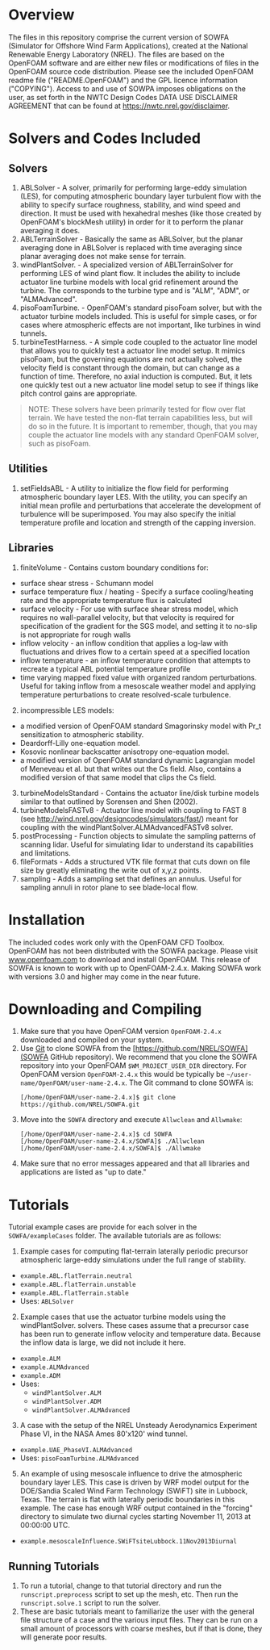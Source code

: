 # Overview
The files in this repository comprise the current version of SOWFA (Simulator for
Offshore Wind Farm Applications), created at the National Renewable Energy
Laboratory (NREL).  The files are based on the OpenFOAM software and are
either new files or modifications of files in the OpenFOAM source code
distribution. Please see the included OpenFOAM readme file
("README.OpenFOAM") and the GPL licence information ("COPYING"). Access
to and use of SOWPA imposes obligations on the user, as set forth in the
NWTC Design Codes DATA USE DISCLAIMER AGREEMENT that can be found at
<https://nwtc.nrel.gov/disclaimer>.

# Solvers and Codes Included
## Solvers
1. ABLSolver - A  solver, primarily for performing large-eddy simulation
   (LES), for computing atmospheric boundary layer turbulent flow with
   the ability to specify surface roughness, stability, and wind speed
   and direction. It must be used with hexahedral meshes (like those
   created by OpenFOAM's blockMesh utility) in order for it to perform
   the planar averaging it does.
2. ABLTerrainSolver - Basically the same as ABLSolver, but the planar
   averaging done in ABLSolver is replaced with time averaging since
   planar averaging does not make sense for terrain.
3. windPlantSolver.<X> - A specialized version of ABLTerrainSolver for
   performing LES of wind plant flow.  It includes the ability to
   include actuator line turbine models with local grid refinement
   around the turbine. The <X> corresponds to the turbine type and is
   "ALM", "ADM", or "ALMAdvanced".
4. pisoFoamTurbine.<X> - OpenFOAM's standard pisoFoam solver, but with the
   actuator turbine models included.  This is useful for simple cases, or
   for cases where atmospheric effects are not important, like turbines
   in wind tunnels.
5. turbineTestHarness.<X> - A simple code coupled to the actuator line model
   that allows you to quickly test a actuator line model setup.  It mimics
   pisoFoam, but the governing equations are not actually solved, the
   velocity field is constant through the domain, but can change as a
   function of time.  Therefore, no axial induction is computed.  But, it
   lets one quickly test out a new actuator line model setup to see if
   things like pitch control gains are appropriate.

> NOTE:  These solvers have been primarily tested for flow over flat terrain.
We have tested the non-flat terrain capabilities less, but will do so in the
future.  It is important to remember, though, that you may couple the
actuator line models with any standard OpenFOAM solver, such as pisoFoam.

## Utilities
1. setFieldsABL - A utility to initialize the flow field for performing
   atmospheric boundary layer LES.  With the utility, you can specify
   an initial mean profile and perturbations that accelerate the
   development of turbulence will be superimposed.  You may also
   specify the initial temperature profile and location and strength
   of the capping inversion.

##  Libraries
1. finiteVolume - Contains custom boundary conditions for:
 * surface shear stress - Schumann model
 * surface temperature flux / heating - Specify a surface cooling/heating
   rate and the appropriate temperature flux is calculated
 * surface velocity - For use with surface shear stress model, which
   requires no wall-parallel velocity, but that velocity   is required for
   specification of the gradient for the SGS model, and setting it to
   no-slip is not appropriate for rough walls
 * inflow velocity - an inflow condition that applies a log-law with
   fluctuations and drives flow to a certain speed at a specified location
 * inflow temperature - an inflow temperature condition that attempts to
   recreate a typical ABL potential temperature profile
 * time varying mapped fixed value with organized random perturbations.
   Useful for taking inflow from a mesoscale weather model and applying
   temperature perturbations to create resolved-scale turbulence.
2. incompressible LES models:
 * a modified version of OpenFOAM standard Smagorinsky model with Pr_t
   sensitization to atmospheric stability.
 * Deardorff-Lilly one-equation model.
 * Kosovic nonlinear backscatter anisotropy one-equation model.
 * a modified version of OpenFOAM standard dynamic Lagrangian model of
   Meneveau et al. but  that writes out the Cs field.  Also, contains a
   modified version of that same model that clips the Cs field.
3. turbineModelsStandard - Contains the actuator line/disk turbine
   models similar to that outlined by Sorensen and Shen (2002).
4. turbineModelsFASTv8 - Actuator line model with coupling to FAST 8
   (see http://wind.nrel.gov/designcodes/simulators/fast/) meant for
   coupling with the windPlantSolver.ALMAdvancedFASTv8 solver.
5. postProcessing - Function objects to simulate the sampling patterns
   of scanning lidar.  Useful for simulating lidar to understand its
   capabilities and limitations.
6. fileFormats - Adds a structured VTK file format that cuts down
   on file size by greatly eliminating the write out of x,y,z points.
7. sampling - Adds a sampling set that defines an annulus.  Useful
   for sampling annuli in rotor plane to see blade-local flow.

# Installation
The included codes work only with the OpenFOAM CFD Toolbox.  OpenFOAM has
not been distributed with the SOWFA package.  Please visit www.openfoam.com
to download and install OpenFOAM.  This release of SOWFA is known to work
with up to OpenFOAM-2.4.x.  Making SOWFA work with versions 3.0 and higher
may come in the near future.

# Downloading and Compiling
1. Make sure that you have OpenFOAM version `OpenFOAM-2.4.x` downloaded and
   compiled on your system.
2. Use [Git](https://git-scm.com/) to clone SOWFA from the [https://github.com/NREL/SOWFA](SOWFA GitHub
   repository). We recommend that you clone the SOWFA repository into your
   OpenFOAM `$WM_PROJECT_USER_DIR` directory. For OpenFOAM version
   `OpenFOAM-2.4.x` this would be typically be
   `~/user-name/OpenFOAM/user-name-2.4.x`. The Git command to clone SOWFA is:
   ```
   [/home/OpenFOAM/user-name-2.4.x]$ git clone https://github.com/NREL/SOWFA.git
   ```
3. Move into the `SOWFA` directory and execute `Allwclean` and `Allwmake`:
   ```
   [/home/OpenFOAM/user-name-2.4.x]$ cd SOWFA
   [/home/OpenFOAM/user-name-2.4.x/SOWFA]$ ./Allwclean
   [/home/OpenFOAM/user-name-2.4.x/SOWFA]$ ./Allwmake
   ```
4. Make sure that no error messages appeared and that all libraries
   and applications are listed as "up to date."

# Tutorials
Tutorial example cases are provide for each solver in the `SOWFA/exampleCases` folder. The available tutorials are
as follows:
1. Example cases for computing flat-terrain laterally periodic precursor
   atmospheric large-eddy simulations under the full range of stability.
 * `example.ABL.flatTerrain.neutral`
 * `example.ABL.flatTerrain.unstable`
 * `example.ABL.flatTerrain.stable`
 * Uses: `ABLSolver`

2. Example cases that use the actuator turbine models using the
   windPlantSolver.<X> solvers.  These cases assume that a precursor
   case has been run to generate inflow velocity and temperature
   data.  Because the inflow data is large, we did not include it here.
 * `example.ALM`
 * `example.ALMAdvanced`
 * `example.ADM`
 * Uses:
     * `windPlantSolver.ALM`
     * `windPlantSolver.ADM`
     * `windPlantSolver.ALMAdvanced`
3. A case with the setup of the NREL Unsteady Aerodynamics Experiment
   Phase VI, in the NASA Ames 80'x120' wind tunnel.
 * `example.UAE_PhaseVI.ALMAdvanced`
 * Uses: `pisoFoamTurbine.ALMAdvanced`

5. An example of using mesoscale influence to drive the atmospheric
   boundary layer LES.  This case is driven by WRF model output
   for the DOE/Sandia Scaled Wind Farm Technology (SWiFT) site in
   Lubbock, Texas.  The terrain is flat with laterally periodic
   boundaries in this example.  The case has enough WRF output
   contained in the "forcing" directory to simulate two diurnal
   cycles starting November 11, 2013 at 00:00:00 UTC.
 * `example.mesoscaleInfluence.SWiFTsiteLubbock.11Nov2013Diurnal`

## Running Tutorials
1. To run a tutorial, change to that tutorial directory and run the
   `runscript.preprocess` script to set up the mesh, etc.  Then run the
   `runscript.solve.1` script to run the solver.
2. These are basic tutorials meant to familiarize the user with the
   general file structure of a case and the various input files.  They
   can be run on a small amount of processors with coarse meshes, but if
   that is done, they will generate poor results.

